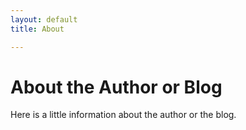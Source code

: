 ```yaml
---
layout: default
title: About

---
```

# About the Author or Blog

Here is a little information about the author or the blog.
